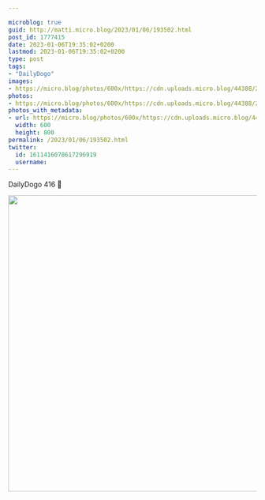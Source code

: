 ```yaml
---

microblog: true
guid: http://matti.micro.blog/2023/01/06/193502.html
post_id: 1777415
date: 2023-01-06T19:35:02+0200
lastmod: 2023-01-06T19:35:02+0200
type: post
tags:
- "DailyDogo"
images:
- https://micro.blog/photos/600x/https://cdn.uploads.micro.blog/44388/2023/2fdd2a0de1.jpg
photos:
- https://micro.blog/photos/600x/https://cdn.uploads.micro.blog/44388/2023/2fdd2a0de1.jpg
photos_with_metadata:
- url: https://micro.blog/photos/600x/https://cdn.uploads.micro.blog/44388/2023/2fdd2a0de1.jpg
  width: 600
  height: 800
permalink: /2023/01/06/193502.html
twitter:
  id: 1611416078617296919
  username:
---
```

DailyDogo 416 🐶

<img src="/media/uploads/2023/2fdd2a0de1.jpg" width="600" alt="" />
